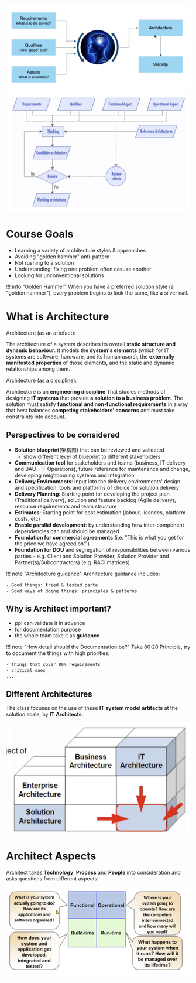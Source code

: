 

<img src="imgs/architecture_1.png" />
<img src="imgs/architecture_2.png" />


# Course Goals
- Learning a variety of architecture styles & approaches
- Avoiding "golden hammer" anti-pattern
- Not rushing to a solution
- Understanding: fixing one problem often casuse another
- Looking for unconventional solutions


!!! info "Golden Hammer"
    When you have a preferred solution style (a "golden hammer"), every problem begins to look the same, like a silver nail.

# What is Architecture
Architecture (as an artefact):

The architecture of a system describes its overall **static structure and dynamic behaviour**. It models the **system's elements** (which for IT systems are software, hardware, and its human users), the **externally manifested properties** of those elements, and the static and dynamic relationships among them.

Architecture (as a discipline):

Architecture is an **engineering discipline** That studies methods of designing **IT systems** that provide **a solution to a business problem**.
The solution must satisfy **functional and non-functional requirements** in a way that best balances **competing stakeholders' concerns** and must take constraints into account.

## Perspectives to be considered
- **Solution blueprint**(架构图) that can be reviewed and validated
    - show different level of blueprint to different stakeholders
- **Communication tool** for stakeholders and teams (business, IT delivery and BAU - IT
Operations), future reference for maintenance and change, developing neighbouring systems and integration
- **Delivery Environments**: Input into the delivery environments' design and specification, tools and platforms of choice for solution delivery
- **Delivery Planning**: Starting point for developing the project plan (Traditional delivery), solution and feature backlog (Agile delivery), resource requirements and team structure
- **Estimates**: Starting point for cost estimation (labour, licences, platform costs, etc)
- **Enable parallel development**: by understanding how inter-component dependencies can and should be managed
- **Foundation for commercial agreements** (i.e. "This is what you get for the price we have agreed on'")
- **Foundation for DOU** and segregation of responsibilities between various parties - e.g.
Client and Solution Provider, Solution Provider and Partner(s)/Subcontractors) (e.g.
RACI matrices)

!!! note "Architecture guidance"
    Architecture guidance includes:

    - Good things: tried & tested parte
    - Good ways of doing things: principles & patterns

## Why is Architect important?
- ppl can validate it in advance
- for documentation purpose
- the whole team take it as **guidance**

!!! note "How detail should the Documentation be?"
    Take 80:20 Principle, try to document the things with high priorities:

    - things that cover 80% requirements
    - critical ones
    ...

## Different Architectures
The class focuses on the use of these **IT system model artifacts** at the solution scale, by **IT
Architects**.

<img src="imgs/architecture_types.png" />


# Architect Aspects
Architect takes **Technology**, **Process** and **People** into consideration and asks questions from different aspects:

<img src="imgs/aspects.png" />



